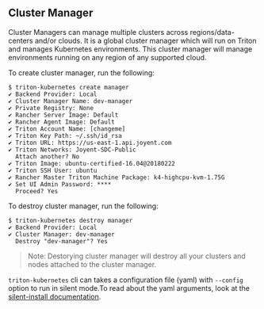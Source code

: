 ## Cluster Manager

Cluster Managers can manage multiple clusters across regions/data-centers and/or clouds. It is a global cluster manager which will run on Triton and manages Kubernetes environments. This cluster manager will manage environments running on any region of any supported cloud.

To create cluster manager, run the following:
```
$ triton-kubernetes create manager
✔ Backend Provider: Local
✔ Cluster Manager Name: dev-manager
✔ Private Registry: None
✔ Rancher Server Image: Default
✔ Rancher Agent Image: Default
✔ Triton Account Name: [changeme]
✔ Triton Key Path: ~/.ssh/id_rsa
✔ Triton URL: https://us-east-1.api.joyent.com
✔ Triton Networks: Joyent-SDC-Public
  Attach another? No
✔ Triton Image: ubuntu-certified-16.04@20180222
✔ Triton SSH User: ubuntu
✔ Rancher Master Triton Machine Package: k4-highcpu-kvm-1.75G
✔ Set UI Admin Password: ****
  Proceed? Yes
```

To destroy cluster manager, run the following:

```
$ triton-kubernetes destroy manager
✔ Backend Provider: Local
✔ Cluster Manager: dev-manager
  Destroy "dev-manager"? Yes
```
> Note: Destorying cluster manager will destroy all your clusters and nodes attached to the cluster manager.

`triton-kubernetes` cli can takes a configuration file (yaml) with `--config` option to run in silent mode.To read about the yaml arguments, look at the [silent-install documentation](https://github.com/joyent/triton-kubernetes/tree/master/docs/guide/silent-install-yaml.md).